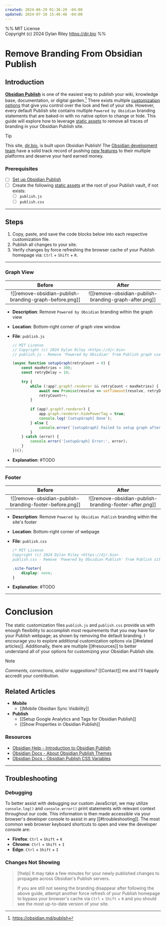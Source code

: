```yaml
---
created: 2024-06-29 01:36:29 -04:00
updated: 2024-07-10 15:46:46 -04:00
---
```


%% MIT License<br>Copyright (c) 2024 Dylan Riley <https://djr.bio> %%

# Remove Branding From Obsidian Publish

## Introduction

**[Obsidian Publish](https://obsidian.md/publish)** is one of the easiest way to publish your wiki, knowledge base, documentation, or digital garden.[^1] There exists multiple [customization options](https://help.obsidian.md/Obsidian+Publish/Customize+your+site) that give you control over the look and feel of your site. However, every default Publish site contains multiple `Powered by Obsidian` branding statements that are baked-in with no native option to change or hide. This guide will explore how to leverage [static assets](https://help.obsidian.md/Obsidian+Publish/Customize+your+site#Static+assets) to remove all traces of branding in your Obsidian Publish site.

> [!tip]
> This site, [djr.bio](https://djr.bio), is built upon Obsidian Publish! The [Obsidian development team](https://obsidian.md/about) have a solid track record of pushing [new features](https://obsidian.md/roadmap/) to their multiple platforms and deserve your hard earned money.

### Prerequisites

- [ ] [Set up Obsidian Publish](https://help.obsidian.md/Obsidian+Publish/Set+up+Obsidian+Publish)
- [ ] Create the following [static assets](https://help.obsidian.md/Obsidian+Publish/Customize+your+site#Static+assets) at the root of your Publish vault, if not exists:
	- [ ] `publish.js`
	- [ ] `publish.css`

---

## Steps

1. Copy, paste, and save the code blocks below into each respective customization file.
2. Publish all changes to your site.
3. Verify changes by force refreshing the browser cache of your Publish homepage via: `Ctrl` + `Shift` + `R`.

---

### Graph View

|                         Before                         |                         After                         |
| :----------------------------------------------------: | :---------------------------------------------------: |
| ![[remove-obsidian-publish-branding-graph-before.png]] | ![[remove-obsidian-publish-branding-graph-after.png]] |

- **Description**: Remove `Powered by Obsidian` branding within the graph view
- **Location**: Bottom-right corner of graph view window
- **File**: `publish.js`

	```js
	// MIT License
	// Copyright (c) 2024 Dylan Riley <https://djr.bio>
	// publish.js - Remove 'Powered by Obsidian' from Publish graph view
	
	(async function setupGraph(retryCount = 0) {
		const maxRetries = 300;
		const retryDelay = 10;
		
		try {
			while (!app?.graph?.renderer && retryCount < maxRetries) {
				await new Promise(resolve => setTimeout(resolve, retryDelay));
				retryCount++;
			}
			
			if (app?.graph?.renderer) {
				app.graph.renderer.hidePowerTag = true;
				console.log('[setupGraph] Done');
			} else {
				console.error(`[setupGraph] Failed to setup graph after maximum (${maxRetries}) retries, no changes made`);
			}
		} catch (error) {
			console.error('[setupGraph] Error:', error);
		}
	})();
	```

- **Explanation**: #TODO

---

### Footer

|                         Before                          |                         After                          |
| :-----------------------------------------------------: | :----------------------------------------------------: |
| ![[remove-obsidian-publish-branding-footer-before.png]] | ![[remove-obsidian-publish-branding-footer-after.png]] |

- **Description**: Remove `Powered by Obsidian Publish` branding within the site's footer
- **Location**: Bottom-right corner of webpage
- **File**: `publish.css`

	```css
	/* MIT License
	Copyright (c) 2024 Dylan Riley <https://djr.bio>
	publish.css - Remove 'Powered by Obsidian Publish' from Publish site footer */
	
	.site-footer{
		display: none;
	}
	```

- **Explanation**: #TODO

---

# Conclusion

The static customization files `publish.js` and `publish.css` provide us with enough flexibility to accomplish most requirements that you may have for your Publish webpage; as shown by removing the default branding. I encourage you to explore additional customization options via [[#related articles]]. Additionally, there are multiple [[#resources]] to better understand all of your options for customizing your Obsidian Publish site.

> [!note]
> *Comments, corrections, and/or suggestions?* [[Contact]] me and I'll happily accredit your contribution.

## Related Articles

- **Mobile**
	- [[Mobile Obsidian Sync Visibility]]
- **Publish**
	- [[Setup Google Analytics and Tags for Obsidian Publish]]
	- [[Show Properties in Obsidian Publish]]

### Resources

- [Obsidian Help - Introduction to Obsidian Publish](https://help.obsidian.md/Obsidian+Publish/Introduction+to+Obsidian+Publish)
- [Obsidian Docs - About Obsidian Publish Themes](https://docs.obsidian.md/Themes/Obsidian+Publish+themes/About+Obsidian+Publish+themes)
- [Obsidian Docs - Obsidian Publish CSS Variables](https://docs.obsidian.md/Reference/CSS+variables/Publish/Publish)

---

## Troubleshooting

### Debugging

To better assist with debugging our custom JavaScript, we may utilize `console.log()` and `console.error()` print statements with relevant context throughout our code. This information is then made accessible via your browser's developer console to assist in any [[#troubleshooting]]. The most common web browser keyboard shortcuts to open and view the developer console are:

- **Firefox**: `Ctrl` + `Shift` + `K`
- **Chrome**: `Ctrl` + `Shift` + `I`
- **Edge**: `Ctrl` + `Shift` + `I`

### Changes Not Showing

> [!help]
> It may take a few minutes for your newly published changes to propagate across Obsidian's Publish servers.
>
> If you are still not seeing the branding disappear after following the above guide, attempt another force refresh of your Publish homepage to bypass your browser's cache via `Ctrl` + `Shift` + `R` and you should see the most up-to-date version of your site.

[^1]: https://obsidian.md/publish
